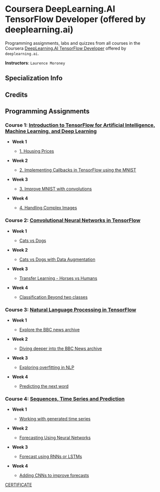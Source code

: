 # Coursera DeepLearning.AI TensorFlow Developer (offered by deeplearning.ai)

Programming assignments, labs and quizzes from all courses in the Coursera [DeepLearning.AI TensorFlow Developer](https://www.coursera.org/professional-certificates/tensorflow-in-practice) offered by `deeplearning.ai`.

**Instructors**: `Laurence Moroney`

## Specialization Info



## Credits


## Programming Assignments

### Course 1: [Introduction to TensorFlow for Artificial Intelligence, Machine Learning, and Deep Learning](https://www.coursera.org/learn/introduction-tensorflow?specialization=tensorflow-in-practice)
  
  - **Week 1** 
      - [1. Housing Prices](https://github.com/dileepkanumuri/Deeplearning.ai--TensorFlow-Developer-Professional-Certificate/blob/main/1.%20Introduction%20to%20TensorFlow%20for%20Artificial%20Intelligence%2C%20Machine%20Learning%2C%20and%20Deep%20Learning%20specialization/1.%20Housing%20Prices.ipynb)
   
  - **Week 2**
      - [2. Implementing Callbacks in TensorFlow using the MNIST](https://github.com/dileepkanumuri/Deeplearning.ai--TensorFlow-Developer-Professional-Certificate/blob/main/1.%20Introduction%20to%20TensorFlow%20for%20Artificial%20Intelligence%2C%20Machine%20Learning%2C%20and%20Deep%20Learning%20specialization/2.%20Implementing%20Callbacks%20in%20TensorFlow%20using%20the%20MNIST.ipynb)
  - **Week 3**
      - [3. Improve MNIST with convolutions](https://github.com/dileepkanumuri/Deeplearning.ai--TensorFlow-Developer-Professional-Certificate/blob/main/1.%20Introduction%20to%20TensorFlow%20for%20Artificial%20Intelligence%2C%20Machine%20Learning%2C%20and%20Deep%20Learning%20specialization/3.%20Improve%20MNIST%20with%20convolutions.ipynb)
  - **Week 4**
      - [4. Handling Complex Images](https://github.com/dileepkanumuri/Deeplearning.ai--TensorFlow-Developer-Professional-Certificate/blob/main/1.%20Introduction%20to%20TensorFlow%20for%20Artificial%20Intelligence%2C%20Machine%20Learning%2C%20and%20Deep%20Learning%20specialization/4.%20Handling%20Complex%20Images.ipynb)

### Course 2: [Convolutional Neural Networks in TensorFlow](https://www.coursera.org/learn/convolutional-neural-networks-tensorflow?specialization=tensorflow-in-practice)
  - **Week 1**
      - [Cats vs Dogs](https://github.com/dileepkanumuri/Deeplearning.ai--TensorFlow-Developer-Professional-Certificate/blob/main/2.%20Convolutional%20Neural%20Networks%20in%20TensorFlow/1.%20Cats%20vs%20Dogs.ipynb)
   
  - **Week 2** 
      - [Cats vs Dogs with Data Augmentation](https://github.com/dileepkanumuri/Deeplearning.ai--TensorFlow-Developer-Professional-Certificate/blob/main/2.%20Convolutional%20Neural%20Networks%20in%20TensorFlow/2.%20Cats%20vs%20Dogs%20with%20Data%20Augmentation.ipynb)
   
  - **Week 3** 
      - [Transfer Learning - Horses vs Humans](https://github.com/dileepkanumuri/Deeplearning.ai--TensorFlow-Developer-Professional-Certificate/blob/main/2.%20Convolutional%20Neural%20Networks%20in%20TensorFlow/3.%20Transfer%20Learning%20-%20Horses%20vs%20Humans.ipynb)
  
  - **Week 4** 
      - [Classification Beyond two classes](https://github.com/dileepkanumuri/Deeplearning.ai--TensorFlow-Developer-Professional-Certificate/blob/main/2.%20Convolutional%20Neural%20Networks%20in%20TensorFlow/4.%20Classification%20Beyond%20two%20classes.ipynb)
 
### Course 3: [Natural Language Processing in TensorFlow](https://www.coursera.org/learn/natural-language-processing-tensorflow?specialization=tensorflow-in-practice)
  - **Week 1** 
      - [Explore the BBC news archive](https://github.com/dileepkanumuri/Deeplearning.ai--TensorFlow-Developer-Professional-Certificate/blob/main/3.%20Natural%20Language%20Processing%20in%20TensorFlow/1.%20Explore%20the%20BBC%20news%20archive.ipynb)
    
  - **Week 2** 
      - [Diving deeper into the BBC News archive](https://github.com/dileepkanumuri/Deeplearning.ai--TensorFlow-Developer-Professional-Certificate/blob/main/3.%20Natural%20Language%20Processing%20in%20TensorFlow/2.%20Diving%20deeper%20into%20the%20BBC%20News%20archive.ipynb)
  
  - **Week 3** 
      - [Exploring overfitting in NLP](https://github.com/dileepkanumuri/Deeplearning.ai--TensorFlow-Developer-Professional-Certificate/blob/main/3.%20Natural%20Language%20Processing%20in%20TensorFlow/3.%20Exploring%20overfitting%20in%20NLP.ipynb)

  - **Week 4** 
      - [Predicting the next word](https://github.com/dileepkanumuri/Deeplearning.ai--TensorFlow-Developer-Professional-Certificate/blob/main/3.%20Natural%20Language%20Processing%20in%20TensorFlow/4.%20Predicting%20the%20next%20word.ipynb)
 
### Course 4: [Sequences, Time Series and Prediction](https://www.coursera.org/learn/tensorflow-sequences-time-series-and-prediction?specialization=tensorflow-in-practice)
  - **Week 1** 
      - [Working with generated time series](https://github.com/dileepkanumuri/Deeplearning.ai--TensorFlow-Developer-Professional-Certificate/blob/main/4.%20Sequences%2C%20Time%20Series%20and%20Prediction/1.%20Working%20with%20generated%20time%20series.ipynb)
    
  - **Week 2** 
      - [Forecasting Using Neural Networks](https://github.com/dileepkanumuri/Deeplearning.ai--TensorFlow-Developer-Professional-Certificate/blob/main/4.%20Sequences%2C%20Time%20Series%20and%20Prediction/2.%20Forecasting%20Using%20Neural%20Networks.ipynb)
  
  - **Week 3** 
      - [Forecast using RNNs or LSTMs](https://github.com/dileepkanumuri/Deeplearning.ai--TensorFlow-Developer-Professional-Certificate/blob/main/4.%20Sequences%2C%20Time%20Series%20and%20Prediction/3.%20Forecast%20using%20RNNs%20or%20LSTMs.ipynb)

  - **Week 4** 
      - [Adding CNNs to improve forecasts](https://github.com/dileepkanumuri/Deeplearning.ai--TensorFlow-Developer-Professional-Certificate/blob/main/4.%20Sequences%2C%20Time%20Series%20and%20Prediction/4.%20Adding%20CNNs%20to%20improve%20forecasts.ipynb)
      
[CERTIFICATE](https://www.coursera.org/account/accomplishments/specialization/certificate/YEYFC9ZSVZFQ)
       
